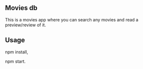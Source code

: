 ## Movies db

This is a movies app where you can search any movies and
read a preview/review of it.

## Usage

npm install,

npm start.
